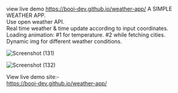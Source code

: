 view live demo
https://booi-dev.github.io/weather-app/
A SIMPLE WEATHER APP. <br>
Use open weather API. <br>
Real time weather & time update according to input coordinates. <br>
Loading animation: #1 for temperature. #2 while fetching cities. <br>
Dynamic img for different weather conditions. <br>

![Screenshot (131)](https://user-images.githubusercontent.com/56810550/211185842-af4825a1-a854-400d-842e-a830f729b74c.png)

![Screenshot (132)](https://user-images.githubusercontent.com/56810550/211185861-00bd1db7-98d0-491d-9214-4dd2da338803.png)

View live demo site:- <br>
https://booi-dev.github.io/weather-app/

